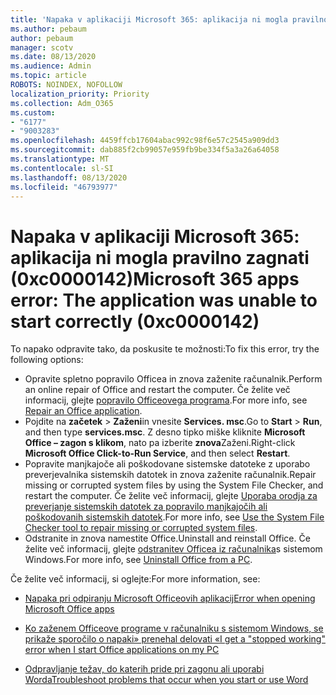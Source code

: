 ```yaml
---
title: 'Napaka v aplikaciji Microsoft 365: aplikacija ni mogla pravilno zagnati (0xc0000142)'
ms.author: pebaum
author: pebaum
manager: scotv
ms.date: 08/13/2020
ms.audience: Admin
ms.topic: article
ROBOTS: NOINDEX, NOFOLLOW
localization_priority: Priority
ms.collection: Adm_O365
ms.custom:
- "6177"
- "9003283"
ms.openlocfilehash: 4459ffcb17604abac992c98f6e57c2545a909dd3
ms.sourcegitcommit: dab885f2cb99057e959fb9be334f5a3a26a64058
ms.translationtype: MT
ms.contentlocale: sl-SI
ms.lasthandoff: 08/13/2020
ms.locfileid: "46793977"
---
```

# <a name="microsoft-365-apps-error-the-application-was-unable-to-start-correctly-0xc0000142"></a><span data-ttu-id="b221c-102">Napaka v aplikaciji Microsoft 365: aplikacija ni mogla pravilno zagnati (0xc0000142)</span><span class="sxs-lookup"><span data-stu-id="b221c-102">Microsoft 365 apps error: The application was unable to start correctly (0xc0000142)</span></span>

<span data-ttu-id="b221c-103">To napako odpravite tako, da poskusite te možnosti:</span><span class="sxs-lookup"><span data-stu-id="b221c-103">To fix this error, try the following options:</span></span>

- <span data-ttu-id="b221c-104">Opravite spletno popravilo Officea in znova zaženite računalnik.</span><span class="sxs-lookup"><span data-stu-id="b221c-104">Perform an online repair of Office and restart the computer.</span></span> <span data-ttu-id="b221c-105">Če želite več informacij, glejte [popravilo Officeovega programa](https://support.microsoft.com/office/repair-an-office-application-7821d4b6-7c1d-4205-aa0e-a6b40c5bb88b).</span><span class="sxs-lookup"><span data-stu-id="b221c-105">For more info, see [Repair an Office application](https://support.microsoft.com/office/repair-an-office-application-7821d4b6-7c1d-4205-aa0e-a6b40c5bb88b).</span></span>
- <span data-ttu-id="b221c-106">Pojdite na **začetek**   >   **Zaženi**in vnesite **Services. msc**.</span><span class="sxs-lookup"><span data-stu-id="b221c-106">Go to  **Start**  >  **Run**, and then type  **services.msc**.</span></span> <span data-ttu-id="b221c-107">Z desno tipko miške kliknite  **Microsoft Office – zagon s klikom**, nato pa izberite **znova**Zaženi.</span><span class="sxs-lookup"><span data-stu-id="b221c-107">Right-click  **Microsoft Office Click-to-Run Service**, and then select **Restart**.</span></span>
- <span data-ttu-id="b221c-108">Popravite manjkajoče ali poškodovane sistemske datoteke z uporabo preverjevalnika sistemskih datotek in znova zaženite računalnik.</span><span class="sxs-lookup"><span data-stu-id="b221c-108">Repair missing or corrupted system files by using the System File Checker, and restart the computer.</span></span> <span data-ttu-id="b221c-109">Če želite več informacij, glejte [Uporaba orodja za preverjanje sistemskih datotek za popravilo manjkajočih ali poškodovanih sistemskih datotek](https://support.microsoft.com/help/929833/use-the-system-file-checker-tool-to-repair-missing-or-corrupted-system).</span><span class="sxs-lookup"><span data-stu-id="b221c-109">For more info, see [Use the System File Checker tool to repair missing or corrupted system files](https://support.microsoft.com/help/929833/use-the-system-file-checker-tool-to-repair-missing-or-corrupted-system).</span></span>
- <span data-ttu-id="b221c-110">Odstranite in znova namestite Office.</span><span class="sxs-lookup"><span data-stu-id="b221c-110">Uninstall and reinstall Office.</span></span> <span data-ttu-id="b221c-111">Če želite več informacij, glejte [odstranitev Officea iz računalnika](https://support.microsoft.com/office/uninstall-office-from-a-pc-9dd49b83-264a-477a-8fcc-2fdf5dbf61d8)s sistemom Windows.</span><span class="sxs-lookup"><span data-stu-id="b221c-111">For more info, see [Uninstall Office from a PC](https://support.microsoft.com/office/uninstall-office-from-a-pc-9dd49b83-264a-477a-8fcc-2fdf5dbf61d8).</span></span>

<span data-ttu-id="b221c-112">Če želite več informacij, si oglejte:</span><span class="sxs-lookup"><span data-stu-id="b221c-112">For more information, see:</span></span>  

- [<span data-ttu-id="b221c-113">Napaka pri odpiranju Microsoft Officeovih aplikacij</span><span class="sxs-lookup"><span data-stu-id="b221c-113">Error when opening Microsoft Office apps</span></span>](https://support.office.com/article/error-when-opening-microsoft-office-apps-b84b6a63-4b8c-46ec-ae9a-ad91d6160d72)  

- [<span data-ttu-id="b221c-114">Ko zaženem Officeove programe v računalniku s sistemom Windows, se prikaže sporočilo o napaki» prenehal delovati «</span><span class="sxs-lookup"><span data-stu-id="b221c-114">I get a "stopped working" error when I start Office applications on my PC</span></span>](https://support.office.com/article/i-get-a-stopped-working-error-when-i-start-office-applications-on-my-pc-52bd7985-4e99-4a35-84c8-2d9b8301a2fa)  

- [<span data-ttu-id="b221c-115">Odpravljanje težav, do katerih pride pri zagonu ali uporabi Worda</span><span class="sxs-lookup"><span data-stu-id="b221c-115">Troubleshoot problems that occur when you start or use Word</span></span>](https://docs.microsoft.com/office/troubleshoot/word/issues-when-start-or-use-word)